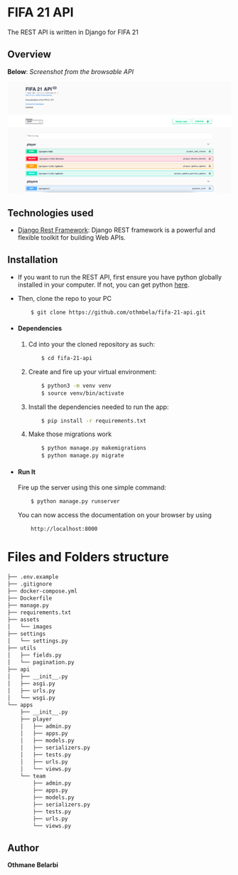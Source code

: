 # FIFA 21 API
The REST API is written in Django for FIFA 21

## Overview

**Below**: *Screenshot from the browsable API*

![alt text](/assets/image/overview.png "Browsable API")


## Technologies used
* [Django Rest Framework](https://www.django-rest-framework.org): Django REST framework is a powerful and flexible toolkit for building Web APIs.


## Installation
* If you want to run the REST API, first ensure you have python globally installed in your computer. If not, you can get python [here](https://www.python.org").
* Then, clone the repo to your PC
    ```bash
        $ git clone https://github.com/othmbela/fifa-21-api.git
    ```


* #### Dependencies
    1. Cd into your the cloned repository as such:
        ```bash
            $ cd fifa-21-api
        ```
    2. Create and fire up your virtual environment:
        ```bash
            $ python3 -m venv venv
            $ source venv/bin/activate
        ```
    3. Install the dependencies needed to run the app:
        ```bash
            $ pip install -r requirements.txt
        ```
    4. Make those migrations work
        ```bash
            $ python manage.py makemigrations
            $ python manage.py migrate
        ```

* #### Run It
    Fire up the server using this one simple command:
    ```bash
        $ python manage.py runserver
    ```
    You can now access the documentation on your browser by using
    ```
        http://localhost:8000
    ```


# Files and Folders structure

```
├── .env.example
├── .gitignore
├── docker-compose.yml
├── Dockerfile
├── manage.py
├── requirements.txt
├── assets
│   └── images
├── settings
│   └── settings.py
├── utils
│   ├── fields.py
│   └── pagination.py
├── api
│   ├── __init__.py
│   ├── asgi.py
│   ├── urls.py
│   └── wsgi.py
└── apps
    ├── __init__.py
    ├── player
    │   ├── admin.py
    │   ├── apps.py
    │   ├── models.py
    │   ├── serializers.py
    │   ├── tests.py
    │   ├── urls.py
    │   └── views.py
    └── team
        ├── admin.py
        ├── apps.py
        ├── models.py
        ├── serializers.py
        ├── tests.py
        ├── urls.py
        └── views.py
```

## Author

**Othmane Belarbi**
